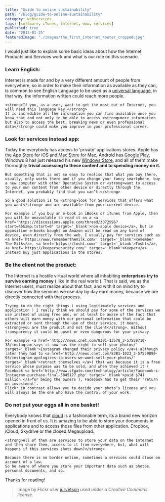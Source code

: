 ```yaml
---
title: "Guide to online sustainability"
path: "/blog/guide-to-online-sustainability"
category: webservices
tags: [software, iTunes, internet, www, services]
published: true
date: "2013-01-25"
featuredImage: "./images/the_first_internet_router_cropped.jpg"
---
```


<p>
	I would just like to explain some basic ideas about how the Internet Products and Services work and what is our role on this scenario.
</p>

<h3>Learn English:</h3>
<p>
	Internet is made for and by a very different amount of people from everywhere, so in order to make their information as available as they can, is common to see English Language to be used as a <a href='http://meta.wikimedia.org/wiki/List_of_Wikipedias#All_Wikipedias_ordered_by_number_of_articles' target='_blank'>universal language</a>, in that way, the information written could reach more people.

    <strong>If you, as a user, want to get the most out of Internet, you will need this language key.</strong>
    It is incredible all the information you can find available once you know that and not only to be able to access <strong>more information but also to access the best, breaking news or even professional data</strong> could make you improve in your professional career.

</p>
<h3>Look for services instead app:</h3>
<p>
	Today the everybody has access to 'private' applications stores. Apple has the <a href='http://www.apple.com/itunes/' target='_blank'>App Store</a> for iOS and <a href='http://www.apple.com/osx/apps/app-store.html' target='_blank'>Mac Store</a> for Mac, Android has <a href='https://play.google.com/store' target='_blank'>Google Play</a>, Windows 8 has just released his new <a href='http://windows.microsoft.com/is-IS/windows-8/apps' target='_blank'>Windows Store</a>, and all of them make thoroughly <strong>trivial accessing to these content and to spending money on it.</strong>

    But something that is not so easy to realise that what you buy there, usually, only works there and if you change your fancy smartphone, buy a new computer with other Operative System or <strong>want to access to your own content from other device or directly through the Internet, you probably find that you can’t.</strong>

    So a good solution is to <strong>look for Services that offers what you want</strong> and are available from your current device.

    For example if you buy an e-book in iBooks or iTunes from Apple, then you will be unavailable to read it on a <a href='https://discussions.apple.com/thread/3072596?start=45&amp;tstart=0' target='_blank'>non-apple device</a>, but in opposition e-books bought on Amazon will be read on any kind of device, even directly from the web. I usually pay for services such as <a href='https://www.rememberthemilk.com/' target='_blank'>Remember The Milk</a>, <a href='https://toshl.com/' target='_blank'>Toshl</a>, <a href='https://keepersecurity.com/' target='_blank'>Keeper</a>... instead buy just applications in the stores.

</p>

<h3>Be the client not the product:</h3>
<p>
	The Internet is a hostile virtual world where all inhabiting <strong>enterprises try to survive earning money</strong> ( like in the real world ). That is said, we as the Internet users, must realize about that fact, and with it on mind try to discover how the services we use day by day earn money, because we are directly connected with that process.

    Trying to do the right things ( using legitimately services and application ) I really think we should pay for some of the services we use instead of using free one, or at least be aware of the fact that others will earn money with our personal information that could be extracted or sent through the use of their service, it means, <strong>you are the product and not the client</strong>. Without transparency it could be upset or even dangerous for your privacy.

    For example <a href='http://news.cnet.com/8301-13578_3-57559710-38/instagram-says-it-now-has-the-right-to-sell-your-photos/' target='_blank'>Instagram changed their privacy policy </a>( although later they had to <a href='http://news.cnet.com/8301-1023_3-57559890-93/instagram-apologizes-to-users-we-wont-sell-your-photos/' target='_blank'>retract themselves </a>) that was because it is a free service whose purpose was to be sold, and when they achieved it ( Facebook <a href='http://www.sfgate.com/technology/article/Facebook-s-Instagram-purchase-final-3845127.php' target='_blank'>paid $741 million </a>for being the owners ), Facebook had to get their 'return on investment'.
    Flickr in contrast allows you to decide your photo’s license and you will always be the one who have the control of your work.

</p>
<h3>Do not put your eggs all in one basket!</h3>
<p>
	Everybody knows that <a href='http://en.wikipedia.org/wiki/Cloud_computing' target='_blank'>cloud</a> is a fashionable term, its a brand new horizon opened in front of us. It is amazing to be able to store your documents in applications and to access those files from other application. Dropbox, iCloud, Skydrive or the closed Megaupload.

    <strong>All of them are services to store your data on the Internet and then share them, access to it from everywhere, but, what will happens if this services shuts down?</strong>

    Because there is no border online, sometimes a services could close on account of a law.
    So be aware of where you store your important data such as photos, personal documents, and so.

</p>

<p>
	Thanks for reading!
</p>

<blockquote class='pull-right'>Image by Flickr user <a href='http://www.flickr.com/photos/jurvetson/5114191251/in/photostream/' target='_blank'>jurvetson</a> <cite title='Creative Commons license'>used under a Creative Commons license.</cite></blockquote>
